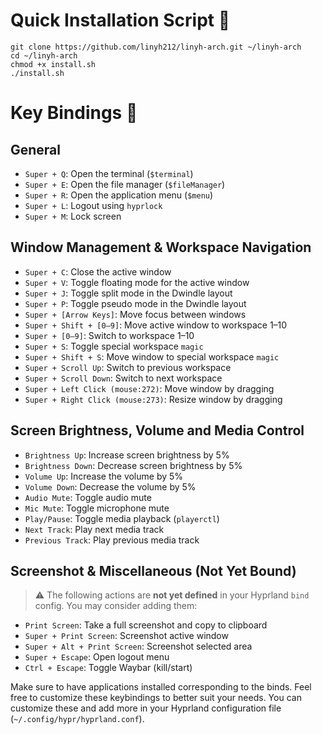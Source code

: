 # Quick Installation Script 🚀

``` tx=
git clone https://github.com/linyh212/linyh-arch.git ~/linyh-arch
cd ~/linyh-arch
chmod +x install.sh
./install.sh 
```

# Key Bindings 🎹

## General

- `Super + Q`: Open the terminal (`$terminal`)  
- `Super + E`: Open the file manager (`$fileManager`)  
- `Super + R`: Open the application menu (`$menu`)  
- `Super + L`: Logout using `hyprlock`
- `Super + M`: Lock screen

## Window Management & Workspace Navigation

- `Super + C`: Close the active window  
- `Super + V`: Toggle floating mode for the active window  
- `Super + J`: Toggle split mode in the Dwindle layout  
- `Super + P`: Toggle pseudo mode in the Dwindle layout  
- `Super + [Arrow Keys]`: Move focus between windows  
- `Super + Shift + [0–9]`: Move active window to workspace 1–10  
- `Super + [0–9]`: Switch to workspace 1–10  
- `Super + S`: Toggle special workspace `magic`  
- `Super + Shift + S`: Move window to special workspace `magic`  
- `Super + Scroll Up`: Switch to previous workspace  
- `Super + Scroll Down`: Switch to next workspace  
- `Super + Left Click (mouse:272)`: Move window by dragging  
- `Super + Right Click (mouse:273)`: Resize window by dragging  

## Screen Brightness, Volume and Media Control

- `Brightness Up`: Increase screen brightness by 5%  
- `Brightness Down`: Decrease screen brightness by 5%  
- `Volume Up`: Increase the volume by 5%  
- `Volume Down`: Decrease the volume by 5%  
- `Audio Mute`: Toggle audio mute  
- `Mic Mute`: Toggle microphone mute  
- `Play/Pause`: Toggle media playback (`playerctl`)  
- `Next Track`: Play next media track  
- `Previous Track`: Play previous media track  

## Screenshot & Miscellaneous (Not Yet Bound)

> ⚠️ The following actions are **not yet defined** in your Hyprland `bind` config. You may consider adding them:

- `Print Screen`: Take a full screenshot and copy to clipboard  
- `Super + Print Screen`: Screenshot active window  
- `Super + Alt + Print Screen`: Screenshot selected area  
- `Super + Escape`: Open logout menu  
- `Ctrl + Escape`: Toggle Waybar (kill/start)  

Make sure to have applications installed corresponding to the binds. Feel free to customize these keybindings to better suit your needs. You can customize these and add more in your Hyprland configuration file (`~/.config/hypr/hyprland.conf`).
